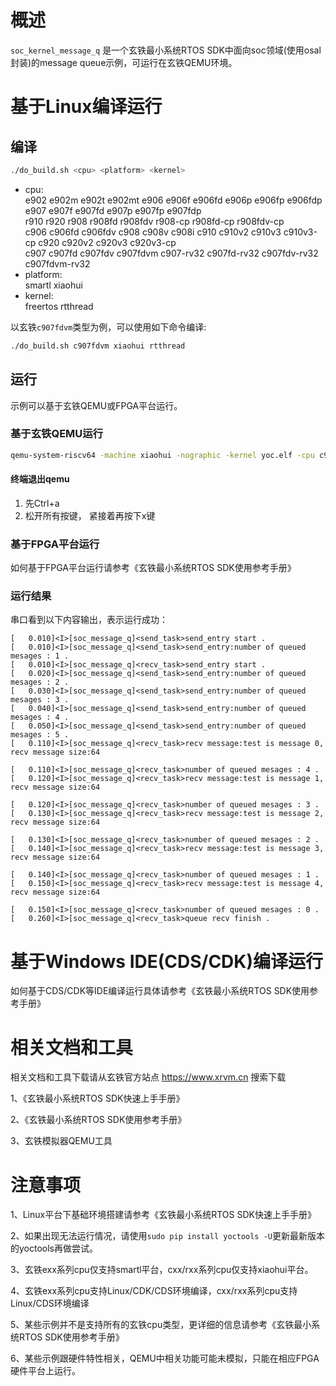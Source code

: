 # 概述

`soc_kernel_message_q` 是一个玄铁最小系统RTOS SDK中面向soc领域(使用osal封装)的message queue示例，可运行在玄铁QEMU环境。

# 基于Linux编译运行

## 编译

```bash
./do_build.sh <cpu> <platform> <kernel>
```
- cpu: <br />
        e902 e902m e902t e902mt e906 e906f e906fd e906p e906fp e906fdp e907 e907f e907fd e907p e907fp e907fdp <br />
        r910 r920 r908 r908fd r908fdv r908-cp r908fd-cp r908fdv-cp <br />
        c906 c906fd c906fdv c908 c908v c908i c910 c910v2 c910v3 c910v3-cp c920 c920v2 c920v3 c920v3-cp <br />
        c907 c907fd c907fdv c907fdvm c907-rv32 c907fd-rv32 c907fdv-rv32 c907fdvm-rv32
- platform: <br />
        smartl xiaohui
- kernel: <br />
        freertos rtthread

以玄铁`c907fdvm`类型为例，可以使用如下命令编译:
```bash
./do_build.sh c907fdvm xiaohui rtthread
```

## 运行

示例可以基于玄铁QEMU或FPGA平台运行。

### 基于玄铁QEMU运行

```bash
qemu-system-riscv64 -machine xiaohui -nographic -kernel yoc.elf -cpu c907fdvm
```

#### 终端退出qemu

1. 先Ctrl+a
2. 松开所有按键， 紧接着再按下x键

### 基于FPGA平台运行

如何基于FPGA平台运行请参考《玄铁最小系统RTOS SDK使用参考手册》

### 运行结果

串口看到以下内容输出，表示运行成功：
​
```cli
[   0.010]<I>[soc_message_q]<send_task>send_entry start .
[   0.010]<I>[soc_message_q]<send_task>send_entry:number of queued mesages : 1 .
[   0.010]<I>[soc_message_q]<recv_task>send_entry start .
[   0.020]<I>[soc_message_q]<send_task>send_entry:number of queued mesages : 2 .
[   0.030]<I>[soc_message_q]<send_task>send_entry:number of queued mesages : 3 .
[   0.040]<I>[soc_message_q]<send_task>send_entry:number of queued mesages : 4 .
[   0.050]<I>[soc_message_q]<send_task>send_entry:number of queued mesages : 5 .
[   0.110]<I>[soc_message_q]<recv_task>recv message:test is message 0, recv message size:64

[   0.110]<I>[soc_message_q]<recv_task>number of queued mesages : 4 .
[   0.120]<I>[soc_message_q]<recv_task>recv message:test is message 1, recv message size:64

[   0.120]<I>[soc_message_q]<recv_task>number of queued mesages : 3 .
[   0.130]<I>[soc_message_q]<recv_task>recv message:test is message 2, recv message size:64

[   0.130]<I>[soc_message_q]<recv_task>number of queued mesages : 2 .
[   0.140]<I>[soc_message_q]<recv_task>recv message:test is message 3, recv message size:64

[   0.140]<I>[soc_message_q]<recv_task>number of queued mesages : 1 .
[   0.150]<I>[soc_message_q]<recv_task>recv message:test is message 4, recv message size:64

[   0.150]<I>[soc_message_q]<recv_task>number of queued mesages : 0 .
[   0.260]<I>[soc_message_q]<recv_task>queue recv finish .
```

# 基于Windows IDE(CDS/CDK)编译运行

如何基于CDS/CDK等IDE编译运行具体请参考《玄铁最小系统RTOS SDK使用参考手册》

# 相关文档和工具

相关文档和工具下载请从玄铁官方站点 https://www.xrvm.cn 搜索下载

1、《玄铁最小系统RTOS SDK快速上手手册》

2、《玄铁最小系统RTOS SDK使用参考手册》

3、玄铁模拟器QEMU工具


# 注意事项

1、Linux平台下基础环境搭建请参考《玄铁最小系统RTOS SDK快速上手手册》

2、如果出现无法运行情况，请使用`sudo pip install yoctools -U`更新最新版本的yoctools再做尝试。

3、玄铁exx系列cpu仅支持smartl平台，cxx/rxx系列cpu仅支持xiaohui平台。

4、玄铁exx系列cpu支持Linux/CDK/CDS环境编译，cxx/rxx系列cpu支持Linux/CDS环境编译

5、某些示例并不是支持所有的玄铁cpu类型，更详细的信息请参考《玄铁最小系统RTOS SDK使用参考手册》

6、某些示例跟硬件特性相关，QEMU中相关功能可能未模拟，只能在相应FPGA硬件平台上运行。

